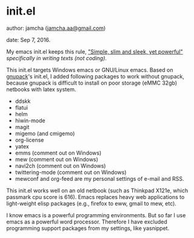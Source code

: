 # init.el
author: jamcha (jamcha.aa@gmail.com)

date: Sep 7, 2016.

My emacs init.el keeps this rule, ["Simple, slim and sleek, yet powerful"](http://scribes.sourceforge.net/) _specifically in writing texts (not coding)_.

This init.el targets Windows emacs or GNU/Linux emacs. Based on [gnupack](http://gnupack.osdn.jp/docs/latest/UsersGuide.html)'s init.el, I added following packages to work without gnupack, because gnupack is difficult to install on poor storage (eMMC 32gb) netbooks with latex system.

- ddskk
- flatui
- helm
- hiwin-mode
- magit
- migemo (and cmigemo)
- org-license
- yatex
- emms (comment out on Windows)
- mew (comment out on Windows)
- navi2ch (comment out on Windows)
- twittering-mode (comment out on Windows)
- mewconf and org-feed are my personal settings of e-mail and RSS.
 
This init.el works well on an old netbook (such as Thinkpad X121e, which passmark cpu score is 616). Emacs replaces heavy web applications to light-weight elisp packages (e.g., firefox to eww, gmail to mew, etc).

I know emacs is a powerful programming environments. But so far I use emacs as a powerful word processor. Therefore I have excluded programming support packages from my settings, like yasnippet.
